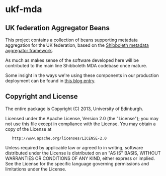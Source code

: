 # ukf-mda

## UK federation Aggregator Beans

This project contains a collection of beans supporting metadata aggregation for the UK federation, based on the [Shibboleth metadata aggregator framework](http://shibboleth.net/products/metadata-aggregator.html).

As much as makes sense of the software developed here will be contributed to the main line Shibboleth MDA codebase once mature.

Some insight in the ways we're using these components in our production deployment can be found in [this blog entry](http://iay.org.uk/blog/2012/08/uk-federation-metadata-aggregation).

## Copyright and License

The entire package is Copyright (C) 2013, University of Edinburgh.

Licensed under the Apache License, Version 2.0 (the "License");
you may not use this file except in compliance with the License.
You may obtain a copy of the License at

       http://www.apache.org/licenses/LICENSE-2.0

Unless required by applicable law or agreed to in writing, software
distributed under the License is distributed on an "AS IS" BASIS,
WITHOUT WARRANTIES OR CONDITIONS OF ANY KIND, either express or implied.
See the License for the specific language governing permissions and
limitations under the License.
